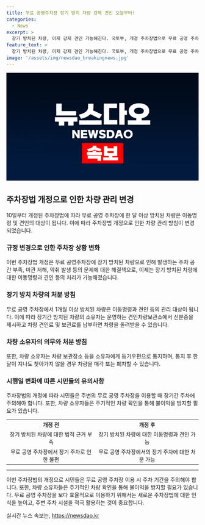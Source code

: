 ```yaml
---
title: 무료 공영주차장 장기 방치 차량 강제 견인 오늘부터!
categories:
  - News
excerpt: >
  장기 방치된 차량, 이제 강제 견인 가능해진다. 국토부, 개정 주차장법으로 무료 공영 주차장에 한 달 이상 방치된 차량에 이동명령·견인 등의 조치 가능하다고 밝혀 - 국토교통부는 10일부터 새로운 개정 주차장법이 시행되어 무료 공영 주차장에 있는 장기간 방치된 차량에 대한 강제 견인이 가능하다고 발표했다. 장기 방치된 차량으로 인해 발생하는 주차 공간 부족, 미관 저해, 악취 등의 문제를 해결하기 위한 조치로, 소유자는 견인 후 24시간 내 차량을 찾지 않을 경우 소유자에게 통지하고, 한 달 이내로 찾지 않을 시 매각·폐차될 수 있다.
feature_text: >
  장기 방치된 차량, 이제 강제 견인 가능해진다. 국토부, 개정 주차장법으로 무료 공영 주차장에 한 달 이상 방치된 차량에 이동명령·견인 등의 조치 가능하다고 밝혀 - 국토교통부는 10일부터 새로운 개정 주차장법이 시행되어 무료 공영 주차장에 있는 장기간 방치된 차량에 대한 강제 견인이 가능하다고 발표했다. 장기 방치된 차량으로 인해 발생하는 주차 공간 부족, 미관 저해, 악취 등의 문제를 해결하기 위한 조치로, 소유자는 견인 후 24시간 내 차량을 찾지 않을 경우 소유자에게 통지하고, 한 달 이내로 찾지 않을 시 매각·폐차될 수 있다.
image: '/assets/img/newsdao_breakingnews.jpg'
---
```


<p><img src="/assets/img/newsdao_breakingnews.jpg" alt="implanttips 속보" /></p>

<h2 data-ke-size="size26">주차장법 개정으로 인한 차량 관리 변경</h2>

<p data-ke-size="size16">10일부터 개정된 주차장법에 따라 무료 공영 주차장에 한 달 이상 방치된 차량은 이동명령 및 견인의 대상이 됩니다. 이에 따라 주차장법 개정으로 인한 차량 관리 방침이 변경되었습니다.</p>

<h3>규정 변경으로 인한 주차장 상황 변화</h3>

<p data-ke-size="size16">이번 주차장법 개정은 무료 공영주차장에 장기 방치된 차량으로 인해 발생하는 주차 공간 부족, 미관 저해, 악취 발생 등의 문제에 대한 해결책으로, 이제는 장기 방치된 차량에 대한 이동명령과 견인 등의 처리가 가능해졌습니다.</p>

<h3>장기 방치 차량의 처분 방침</h3>

<p data-ke-size="size16">무료 공영 주차장에서 1개월 이상 방치된 차량은 이동명령과 견인 등의 관리 대상이 됩니다. 이에 따라 장기간 방치된 차량의 소유자는 운영하는 견인차량보관소에서 신분증을 제시하고 차량 견인료 및 보관료를 납부하면 차량을 돌려받을 수 있습니다.</p>

<h3>차량 소유자의 의무와 처분 방침</h3>

<p data-ke-size="size16">또한, 차량 소유자는 차량 보관장소 등을 소유자에게 등기우편으로 통지하며, 통지 후 한 달이 지나도 찾아가지 않을 경우 차량을 매각 또는 폐차할 수 있습니다.</p>

<h3>시행일 변화에 따른 시민들의 유의사항</h3>

<p data-ke-size="size16">주차장법의 개정에 따라 시민들은 주변의 무료 공영 주차장을 이용할 때 장기간 주차에 주의해야 합니다. 또한, 차량 소유자들은 주기적인 차량 확인을 통해 불이익을 방지할 필요가 있습니다.</p>

<table>
    <tr>
        <td style="text-align: center; height: 17px;"><b>개정 전</b></td>
        <td style="text-align: center; height: 17px;"><b>개정 후</b></td>
    </tr>
    <tr>
        <td style="text-align: center; height: 17px;">장기 방치된 차량에 대한 법적 근거 부족</td>
        <td style="text-align: center; height: 17px;">장기 방치된 차량에 대한 이동명령과 견인 가능</td>
    </tr>
    <tr>
        <td style="text-align: center; height: 17px;">무료 공영 주차장에서 장기 주차로 인한 불편</td>
        <td style="text-align: center; height: 17px;">무료 공영 주차장에서의 장기 주차에 대한 처분 가능</td>
    </tr>
</table>

<hr>

<p data-ke-size="size16">이번 주차장법의 개정으로 시민들은 무료 공영 주차장 이용 시 주차 기간을 주의해야 합니다. 또한, 차량 소유자들은 주기적인 차량 확인을 통해 불이익을 방지할 필요가 있습니다. 무료 공영 주차장을 보다 효율적으로 이용하기 위해서는 새로운 주차장법에 대한 인식을 높이고, 주변 주차 시설을 적극 활용하는 것이 중요합니다.</p>
실시간 뉴스 속보는, <a href="https://newsdao.kr" rel="dofollow">https://newsdao.kr</a>


